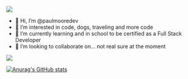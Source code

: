 <img src="https://i.pinimg.com/originals/c8/26/2c/c8262c1c2fd50264f174b92203a2d18b.jpg">
  
- 👋 Hi, I’m @paulmooredev
- 👀 I’m interested in code, dogs, traveling and more code
- 🌱 I’m currently learning and in school to be certified as a Full Stack Developer
- 💞️ I’m looking to collaborate on... not real sure at the moment

![](https://img.shields.io/badge/Code-React-informational?style=flat&logo=react&color=61DAFB)

[![Anurag's GitHub stats](https://github-readme-stats.vercel.app/api?username=paulmooredev)](https://github.com/anuraghazra/github-readme-stats)



<!---
paulmooredev/paulmooredev is a ✨ special ✨ repository because its `README.md` (this file) appears on your GitHub profile.
You can click the Preview link to take a look at your changes.
--->
